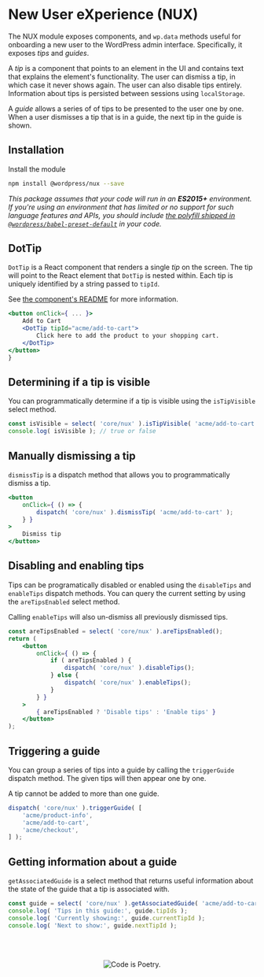 # New User eXperience (NUX)

The NUX module exposes components, and `wp.data` methods useful for onboarding a new user to the WordPress admin interface. Specifically, it exposes _tips_ and _guides_.

A _tip_ is a component that points to an element in the UI and contains text that explains the element's functionality. The user can dismiss a tip, in which case it never shows again. The user can also disable tips entirely. Information about tips is persisted between sessions using `localStorage`.

A _guide_ allows a series of of tips to be presented to the user one by one. When a user dismisses a tip that is in a guide, the next tip in the guide is shown.

## Installation

Install the module

```bash
npm install @wordpress/nux --save
```

_This package assumes that your code will run in an **ES2015+** environment. If you're using an environment that has limited or no support for such language features and APIs, you should include [the polyfill shipped in `@wordpress/babel-preset-default`](https://github.com/WordPress/gutenberg/tree/HEAD/packages/babel-preset-default#polyfill) in your code._

## DotTip

`DotTip` is a React component that renders a single _tip_ on the screen. The tip will point to the React element that `DotTip` is nested within. Each tip is uniquely identified by a string passed to `tipId`.

See [the component's README][dot-tip-readme] for more information.

[dot-tip-readme]: https://github.com/WordPress/gutenberg/tree/HEAD/packages/nux/src/components/dot-tip/README.md

```jsx
<button onClick={ ... }>
	Add to Cart
	<DotTip tipId="acme/add-to-cart">
		Click here to add the product to your shopping cart.
	</DotTip>
</button>
}
```

## Determining if a tip is visible

You can programmatically determine if a tip is visible using the `isTipVisible` select method.

```jsx
const isVisible = select( 'core/nux' ).isTipVisible( 'acme/add-to-cart' );
console.log( isVisible ); // true or false
```

## Manually dismissing a tip

`dismissTip` is a dispatch method that allows you to programmatically dismiss a tip.

```jsx
<button
	onClick={ () => {
		dispatch( 'core/nux' ).dismissTip( 'acme/add-to-cart' );
	} }
>
	Dismiss tip
</button>
```

## Disabling and enabling tips

Tips can be programatically disabled or enabled using the `disableTips` and `enableTips` dispatch methods. You can query the current setting by using the `areTipsEnabled` select method.

Calling `enableTips` will also un-dismiss all previously dismissed tips.

```jsx
const areTipsEnabled = select( 'core/nux' ).areTipsEnabled();
return (
	<button
		onClick={ () => {
			if ( areTipsEnabled ) {
				dispatch( 'core/nux' ).disableTips();
			} else {
				dispatch( 'core/nux' ).enableTips();
			}
		} }
	>
		{ areTipsEnabled ? 'Disable tips' : 'Enable tips' }
	</button>
);
```

## Triggering a guide

You can group a series of tips into a guide by calling the `triggerGuide` dispatch method. The given tips will then appear one by one.

A tip cannot be added to more than one guide.

```jsx
dispatch( 'core/nux' ).triggerGuide( [
	'acme/product-info',
	'acme/add-to-cart',
	'acme/checkout',
] );
```

## Getting information about a guide

`getAssociatedGuide` is a select method that returns useful information about the state of the guide that a tip is associated with.

```jsx
const guide = select( 'core/nux' ).getAssociatedGuide( 'acme/add-to-cart' );
console.log( 'Tips in this guide:', guide.tipIds );
console.log( 'Currently showing:', guide.currentTipId );
console.log( 'Next to show:', guide.nextTipId );
```

<br/><br/><p align="center"><img src="https://s.w.org/style/images/codeispoetry.png?1" alt="Code is Poetry." /></p>
